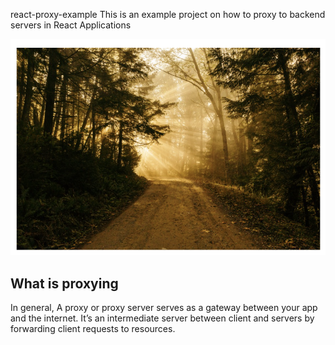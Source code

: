 react-proxy-example
This is an example project on how to proxy to backend servers in React Applications

![Happy Christmas](image.png)

## What is proxying

In general, A proxy or proxy server serves as a gateway between your app and the internet. It’s an intermediate server between client and servers by forwarding client requests to resources.
